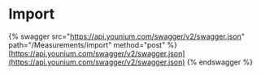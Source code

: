# Import

{% swagger src="https://api.younium.com/swagger/v2/swagger.json" path="/Measurements/import" method="post" %}
[https://api.younium.com/swagger/v2/swagger.json](https://api.younium.com/swagger/v2/swagger.json)
{% endswagger %}
